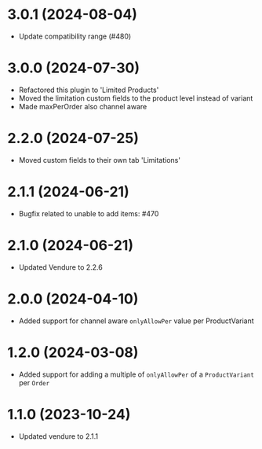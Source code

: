 # 3.0.1 (2024-08-04)

- Update compatibility range (#480)

# 3.0.0 (2024-07-30)

- Refactored this plugin to 'Limited Products'
- Moved the limitation custom fields to the product level instead of variant
- Made maxPerOrder also channel aware

# 2.2.0 (2024-07-25)

- Moved custom fields to their own tab 'Limitations'

# 2.1.1 (2024-06-21)

- Bugfix related to unable to add items: #470

# 2.1.0 (2024-06-21)

- Updated Vendure to 2.2.6

# 2.0.0 (2024-04-10)

- Added support for channel aware `onlyAllowPer` value per ProductVariant

# 1.2.0 (2024-03-08)

- Added support for adding a multiple of `onlyAllowPer` of a `ProductVariant` per `Order`

# 1.1.0 (2023-10-24)

- Updated vendure to 2.1.1
